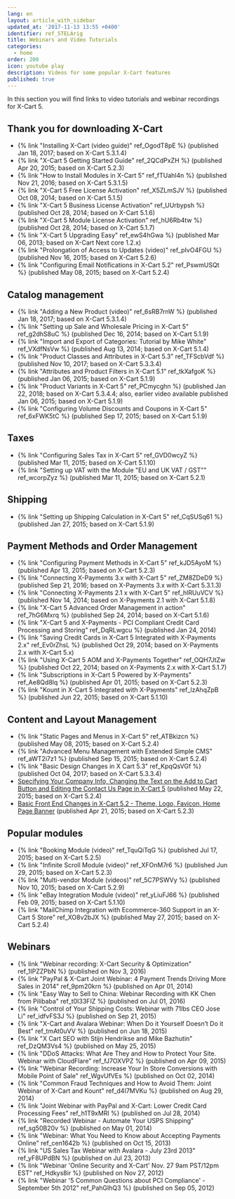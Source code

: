 ```yaml
---
lang: en
layout: article_with_sidebar
updated_at: '2017-11-13 13:55 +0400'
identifier: ref_STELArig
title: Webinars and Video Tutorials
categories:
  - home
order: 200
icon: youtube play
description: Videos for some popular X-Cart features
published: true
---
```


In this section you will find links to video tutorials and webinar recordings for X-Cart 5.

## Thank you for downloading X-Cart

*   {% link "Installing X-Cart (video guide)" ref_OgodT8pE %} (published Jan 18, 2017; based on X-Cart 5.3.1.4)
*   {% link "X-Cart 5 Getting Started Guide" ref_2QCdPxZH %} (published Apr 20, 2015; based on X-Cart 5.2.3)
*   {% link "How to Install Modules in X-Cart 5" ref_fTUahl4n %} (published Nov 21, 2016; based on X-Cart 5.3.1.5)
*   {% link "X-Cart 5 Free License Activation" ref_X5ZLmSJV %} (published Oct 08, 2014; based on X-Cart 5.1.5)
*   {% link "X-Cart 5 Business License Activation" ref_UUrbypsh %} (published Oct 28, 2014; based on X-Cart 5.1.6)
*   {% link "X-Cart 5 Module License Activation" ref_hU6Rb4tw %} (published Oct 28, 2014; based on X-Cart 5.1.7)
*   {% link "X-Cart 5 Upgrading Easy" ref_ewS4hGwa %} (published Mar 06, 2013; based on X-Cart Next core 1.2.x)
*   {% link "Prolongation of Access to Updates (video)" ref_pIvO4FGU %} (published Nov 16, 2015; based on X-Cart 5.2.6)
*   {% link "Configuring Email Notifications in X-Cart 5.2" ref_PswmUSQt %} (published May 08, 2015; based on X-Cart 5.2.4)

## Catalog management

*   {% link "Adding a New Product (video)" ref_6sRB7rnW %} (published Jan 18, 2017; based on X-Cart 5.3.1.4)
*   {% link "Setting up Sale and Wholesale Pricing in X-Cart 5" ref_g2dhS8uC %} (published Dec 16, 2014; based on X-Cart 5.1.9)
*   {% link "Import and Export of Categories: Tutorial by Mike White" ref_VXdfNsVw %} (published Aug 13, 2014; based on X-Cart 5.1.4)
*   {% link "Product Classes and Attributes in X-Cart 5.3" ref_TFScbVdf %} (published Nov 10, 2017; based on X-Cart 5.3.3.4)
*   {% link "Attributes and Product Filters in X-Cart 5.1" ref_tkXafgoK %} (published Jan 06, 2015; based on X-Cart 5.1.9)
*   {% link "Product Variants in X-Cart 5" ref_PCmycghn %} (published Jan 22, 2018; based on X-Cart 5.3.4.4; also, earlier video available published Jan 06, 2015; based on X-Cart 5.1.9)
*   {% link "Configuring Volume Discounts and Coupons in X-Cart 5" ref_6xFWK5tC %} (published Sep 17, 2015; based on X-Cart 5.1.9)

## Taxes

*   {% link "Configuring Sales Tax in X-Cart 5" ref_GVD0wcyZ %} (published Mar 11, 2015; based on X-Cart 5.1.10)
*   {% link "Setting up VAT with the Module "EU and UK VAT / GST"" ref_wcorpZyz %} (published Mar 11, 2015; based on X-Cart 5.2.1)

## Shipping

*   {% link "Setting up Shipping Calculation in X-Cart 5" ref_CqSUSq61 %} (published Jan 27, 2015; based on X-Cart 5.1.9)

## Payment Methods and Order Management

*   {% link "Configuring Payment Methods in X-Cart 5" ref_kJD5AyoM %} (published Apr 13, 2015; based on X-Cart 5.2.3)
*   {% link "Connecting X-Payments 3.x with X-Cart 5" ref_ZM8ZDeD9 %} (published Sep 21, 2016; based on X-Payments 3.x with X-Cart 5.3.1.3)
*   {% link "Connecting X-Payments 2.1 x with X-Cart 5" ref_hlRUuVCV %} (published Nov 14, 2014; based on X-Payments 2.1 with X-Cart 5.1.8) 
*   {% link "X-Cart 5 Advanced Order Management in action" ref_7hG6Mxrq %} (published Sep 24, 2014; based on X-Cart 5.1.6) 
*   {% link "X-Cart 5 and X-Payments - PCI Compliant Credit Card Processing and Storing" ref_DqRLwgcu %} (published Jan 24, 2014) 
*   {% link "Saving Credit Cards in X-Cart 5 Integrated with X-Payments 2.x" ref_Ev0rZhsL %} (published Oct 29, 2014; based on X-Payments 2.x with X-Cart 5.х) 
*   {% link "Using X-Cart 5 AOM and X-Payments Together" ref_OQH7JtZw %} (published Oct 22, 2014; based on X-Payments 2.x with X-Cart 5.1.7) 
*   {% link "Subscriptions in X-Cart 5 Powered by X-Payments" ref_Ae8Qd8lq %} (published Apr 01, 2015; based on X-Cart 5.2.3) 
*   {% link "Kount in X-Cart 5 Integrated with X-Payments" ref_lzAhqZpB %} (published Jun 22, 2015; based on X-Cart 5.1.10) 

## Content and Layout Management

*   {% link "Static Pages and Menus in X-Cart 5" ref_ATBkizcn %} (published May 08, 2015; based on X-Cart 5.2.4) 
*   {% link "Advanced Menu Management with Extended Simple CMS" ref_aWT2i7z1 %} (published Sep 15, 2015; based on X-Cart 5.2.4) 
*   {% link "Basic Design Changes in X Cart 5.3" ref_KpqQsVGf %} (published Oct 04, 2017; based on X-Cart 5.3.3.4) 
*   [Specifying Your Company Info, Changing the Text on the Add to Cart Button and Editing the Contact Us Page in X-Cart 5](http://devs.x-cart.com/en/webinars_and_video_tutorials/specifying_your_company_info__changing_the_text_on_the_add_to_cart_button_and_editing_the_contact_us_page_in_x-cart_5.html) (published May 22, 2015; based on X-Cart 5.2.4) 
*   [Basic Front End Changes in X-Cart 5.2 - Theme, Logo, Favicon, Home Page Banner](http://devs.x-cart.com/en/webinars_and_video_tutorials/basic_front-end_changes_in_x-cart_5.2_-_theme__logo__favicon__home_page_banner.html) (published Apr 21, 2015; based on X-Cart 5.2.3) 

## Popular modules

*   {% link "Booking Module (video)" ref_TquQiTqG %} (published Jul 17, 2015; based on X-Cart 5.2.5) 
*   {% link "Infinite Scroll Module (video)" ref_XFOnM7r6 %} (published Jun 29, 2015; based on X-Cart 5.2.3) 
*   {% link "Multi-vendor Module (videos)" ref_5C7PSWVy %} (published Nov 10, 2015; based on X-Cart 5.2.9) 
*   {% link "eBay Integration Module (video)" ref_yLiuFJ66 %} (published Feb 09, 2015; based on X-Cart 5.1.10) 
*   {% link "MailChimp Integration with Ecommerce-360 Support in an X-Cart 5 Store" ref_XO8v2bJX %} (published May 27, 2015; based on X-Cart 5.2.4) 

## Webinars

*   {% link "Webinar recording: X-Cart Security & Optimization" ref_1IPZZPbN %} (published on Nov 3, 2016)
*   {% link "PayPal & X-Cart Joint Webinar: 4 Payment Trends Driving More Sales in 2014" ref_9pm20krn %} (published on Apr 01, 2014)
*   {% link "Easy Way to Sell to China: Webinar Recording with KK Chen from Pilibaba" ref_t0I33FIZ %} (published on Jul 01, 2016)
*   {% link "Control of Your Shipping Costs: Webinar with 71lbs CEO Jose Li" ref_idfvFS3J %} (published on Sep 21, 2015)
*   {% link "X-Cart and Avalara Webinar: When Do it Yourself Doesn’t Do it Best" ref_tmAt0uVV %} (published on Jun 18, 2015)
*   {% link "X Cart SEO with Stijn Hendrikse and Mike Bazhutin" ref_DzQM3Vs4 %} (published on May 25, 2015)
*   {% link "DDoS Attacks: What Are They and How to Protect Your Site. Webinar with CloudFlare" ref_fJ7OXVPZ %} (published on Apr 09, 2015)
*   {% link "Webinar Recording: Increase Your In Store Conversions with Mobile Point of Sale" ref_WgvUfVEs %} (published on Oct 02, 2014)
*   {% link "Common Fraud Techniques and How to Avoid Them: Joint Webinar of X-Cart and Kount" ref_d4I7MVKu %} (published on Aug 29, 2014)
*   {% link "Joint Webinar with PayPal and X-Cart: Lower Credit Card Processing Fees" ref_h1T9xMRl %} (published on Jul 28, 2014)
*   {% link "Recorded Webinar - Automate Your USPS Shipping" ref_sg50B20v %} (published on May 01, 2014)
*   {% link "Webinar: What You Need to Know about Accepting Payments Online" ref_cen1642b %} (published on Oct 15, 2013)
*   {% link "US Sales Tax Webinar with Avalara - July 23rd 2013" ref_yF8UPdBN %} (published on Jul 23, 2013)
*   {% link "Webinar 'Online Security and X-Cart' Nov. 27 9am PST/12pm EST" ref_Hdkys8ir %} (published on Nov 27, 2012)
*   {% link "Webinar '5 Common Questions about PCI Compliance' - September 5th 2012" ref_PahGlhQ3 %} (published on Sep 05, 2012)
